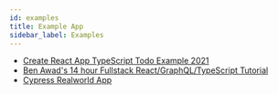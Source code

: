 ```yaml
---
id: examples
title: Example App
sidebar_label: Examples
---
```


- [Create React App TypeScript Todo Example 2021](https://github.com/laststance/create-react-app-typescript-todo-example-2021)
- [Ben Awad's 14 hour Fullstack React/GraphQL/TypeScript Tutorial](https://www.youtube.com/watch?v=I6ypD7qv3Z8)
- [Cypress Realworld App](https://github.com/cypress-io/cypress-realworld-app)

